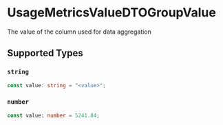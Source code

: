 # UsageMetricsValueDTOGroupValue

The value of the column used for data aggregation


## Supported Types

### `string`

```typescript
const value: string = "<value>";
```

### `number`

```typescript
const value: number = 5241.84;
```


